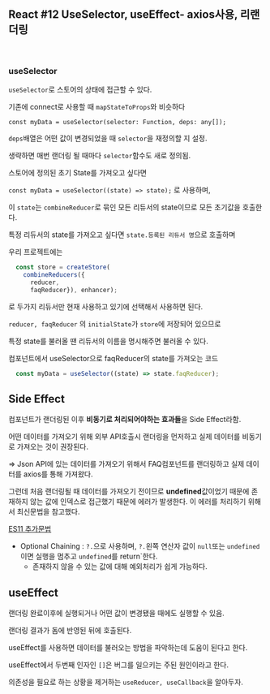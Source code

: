 ## React #12 UseSelector, useEffect- axios사용, 리랜더링

<br>

### useSelector

`useSelector`로 스토어의 상태에 접근할 수 있다.

기존에 connect로 사용할 때 `mapStateToProps`와 비슷하다

`const myData = useSelector(selector: Function, deps: any[]);`

`deps`배열은 어떤 값이 변경되었을 때 `selector`을 재정의할 지 설정.

생략하면 매번 랜더링 될 때마다 `selector`함수도 새로 정의됨.

스토어에 정의된 초기 State를 가져오고 싶다면

`const myData = useSelector((state) => state);` 로 사용하며,

이 `state`는 `combineReducer`로 묶인 모든 리듀서의 state이므로 모든 초기값을 호출한다.

특정 리듀서의 state를 가져오고 싶다면 `state.등록된 리듀서 명`으로 호출하며

우리 프로젝트에는 

```javascript
  const store = createStore(
    combineReducers({
      reducer,
      faqReducer}), enhancer);
```

로 두가지 리듀서만 현재 사용하고 있기에 선택해서 사용하면 된다.



`reducer, faqReducer` 의 `initialState`가 `store`에 저장되어 있으므로

특정 state를 불러올 땐 리듀서의 이름을 명시해주면 불러올 수 있다.

컴포넌트에서 useSelector으로 faqReducer의 state를 가져오는 코드

```javascript
  const myData = useSelector((state) => state.faqReducer);
```



## Side Effect

컴포넌트가 랜더링된 이후 **비동기로 처리되어야하는 효과들**을 Side Effect라함.

어떤 데이터를 가져오기 위해 외부 API호출시 랜더링을 먼저하고 실제 데이터를 비동기로 가져오는 것이 권장된다.

=> Json API에 있는 데이터를 가져오기 위해서 FAQ컴포넌트를 랜더링하고 실제 데이터를 axios를 통해 가져왔다.

그런데 처음 랜더링될 때 데이터를 가져오기 전이므로 **undefined**값이었기 때문에 존재하지 않는 값에 인덱스로 접근했기 때문에 에러가 발생한다. 이 에러를 처리하기 위해서  최신문법을 참고했다.

[ES11 추가문법](https://avengersrhydon1121.tistory.com/264)

- Optional Chaining : `?.`으로 사용하며, `?.`왼쪽 연산자 값이 `null`또는 `undefined`이면 실행을 멈추고 `undefined`를 return`한다.
  - 존재하지 않을 수 있는 값에 대해 예외처리가 쉽게 가능하다.



## useEffect

랜더링 완료이후에 실행되거나 어떤 값이 변경됐을 때에도 실행할 수 있음.

랜더링 결과가 돔에 반영된 뒤에 호출된다.



useEffect를 사용하면 데이터를 불러오는 방법을 파악하는데 도움이 된다고 한다.

useEffect에서 두번째 인자인 `[]`은 버그를 일으키는 주된 원인이라고 한다.

의존성을 필요로 하는 상황을 제거하는 `useReducer, useCallback`을 알아두자.

